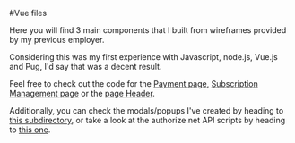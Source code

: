 #Vue files

Here you will find 3 main components that I built from wireframes provided by my previous employer.

Considering this was my first experience with Javascript, node.js, Vue.js and Pug, I'd say that was a decent result.

Feel free to check out the code for the [Payment page](BrandPayment.vue), [Subscription Management page](BrandSubscription.vue)
or the [page Header](Header.vue).

Additionally, you can check the modals/popups I've created by heading to [this subdirectory](SubComponents), or take a look at the authorize.net
API scripts by heading to [this one](scripts).

